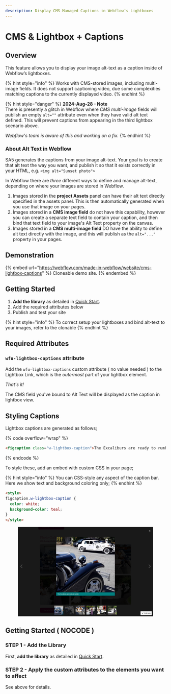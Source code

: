 ```yaml
---
description: Display CMS-Managed Captions in Webflow’s Lightboxes
---
```


# CMS & Lightbox + Captions

## Overview <a href="#display-captions-in-webflows-lightboxes" id="display-captions-in-webflows-lightboxes"></a>

This feature allows you to display your image alt-text as a caption inside of Webflow’s lightboxes.&#x20;

{% hint style="info" %}
Works with CMS-stored images, including multi-image fields. It does not support captioning video, due some complexities matching captions to the currently displayed video.
{% endhint %}

{% hint style="danger" %}
**2024-Aug-28 - Note**\
There is presently a glitch in Webflow where _CMS multi-image_ fields will publish an empty `alt=""` attribute even when they have valid alt text defined. This will prevent captions from appearing in the third lightbox scenario above.&#x20;

_Webflow's team is aware of this and working on a fix._&#x20;
{% endhint %}

### About Alt Text in Webflow

SA5 generates the captions from your image alt-text. Your goal is to create that alt text the way you want, and publish it so that it exists correctly in your HTML, e.g. `<img alt="Sunset photo">`&#x20;

In Webflow there are _three_ different ways to define and manage alt-text, depending on where your images are stored in Webflow.&#x20;

1. Images stored in the **project Assets** panel can have their alt text directly specified in the assets panel.  This is then automatically generated when you use that image on your pages.&#x20;
2. Images stored in a **CMS image field** do not have this capability, however you can create a separate text field to contain your caption, and then bind that text field to your image's Alt Text property on the canvas.&#x20;
3. Images stored in a **CMS multi-image field** DO have the ability to define alt text directly with the image, and this will publish as the `alt="..."` property in your pages.&#x20;

## Demonstration

{% embed url="https://webflow.com/made-in-webflow/website/cms-lightbox-captions" %}
Cloneable demo site.
{% endembed %}

## Getting Started <a href="#usage-notes" id="usage-notes"></a>

1. **Add the library** as detailed in [Quick Start](../../quick-start.md).
2. Add the required attributes below
3. Publish and test your site&#x20;

{% hint style="info" %}
To correct setup your lightboxes and bind alt-text to your images, refer to the clonable
{% endhint %}

## Required Attributes

### `wfu-lightbox-captions` attribute <a href="#wfu-lightbox-captions-attribute" id="wfu-lightbox-captions-attribute"></a>

Add the `wfu-lightbox-captions` custom attribute ( no value needed ) to the Lightbox Link, which is the _outermost_ part of your lightbox element.&#x20;

_That's it!_&#x20;

The CMS field you've bound to Alt Text will be displayed as the caption in lightbox view.

## Styling Captions

Lightbox captions are generated as follows;

{% code overflow="wrap" %}
```html
<figcaption class="w-lightbox-caption">The Excaliburs are ready to rumble</figcaption>
```
{% endcode %}

To style these, add an embed with custom CSS in your page;

{% hint style="info" %}
You can CSS-style any aspect of the caption bar.  Here we show text and background coloring only;&#x20;
{% endhint %}

```html
<style>
figcaption.w-lightbox-caption {
  color: white;
  background-color: teal; 
}
</style>
```

<figure><img src="../../../.gitbook/assets/image (1) (1) (1) (1) (1).png" alt=""><figcaption></figcaption></figure>

## Getting Started ( NOCODE ) <a href="#getting-started-nocode" id="getting-started-nocode"></a>

### STEP 1 - Add the Library <a href="#step-1---add-the-library" id="step-1---add-the-library"></a>

First, **add the library** as detailed in [Quick Start](../../quick-start.md).

### STEP 2 - Apply the custom attributes to the elements you want to affect <a href="#step-2---apply-the-custom-attributes-to-the-elements-you-want-to-affect" id="step-2---apply-the-custom-attributes-to-the-elements-you-want-to-affect"></a>

See above for details.





